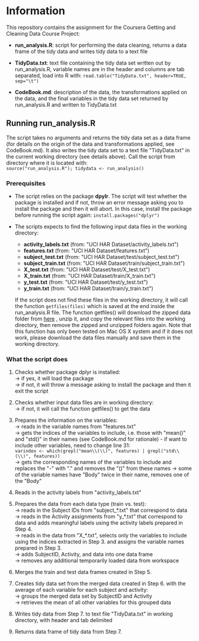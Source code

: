 # Information

This repository contains the assignment for the Coursera Getting and Cleaning Data Course 
Project:

* **run_analysis.R**: script for performing the data cleaning, returns a data frame of the
 tidy data and writes tidy data to a text file

* **TidyData.txt**: text file containing the tidy data set written out by run_analysis.R, 
variable names are in the header and columns are tab separated, load into R with: 
`read.table("TidyData.txt", header=TRUE, sep="\t")`

* **CodeBook.md**: description of the data, the transformations applied on the data, and 
the final variables in the tidy data set returned by run_analysis.R and written to 
TidyData.txt



## Running run_analysis.R

The script takes no arguments and returns the tidy data set as a data frame (for details 
on the origin of the data and transformations applied, see CodeBook.md). It also writes 
the tidy data set to a text file "TidyData.txt" in the current working directory 
(see details above). Call the script from directory where it is located with:  
`source("run_analysis.R"); tidydata <- run_analysis()`



### Prerequisites

* The script relies on the package **dpylr**. The script will test whether the package 
is installed and if not, throw an error message asking you to install the package and 
then it will abort. In this case, install the package before running the script again: 
`install.packages("dplyr")`

* The scripts expects to find the following input data files in the working directory:
  - **activity\_labels.txt** (from: "UCI HAR Dataset/activity_labels.txt")
  - **features.txt** (from: "UCI HAR Dataset/features.txt")
  - **subject\_test.txt** (from: "UCI HAR Dataset/test/subject_test.txt")
  - **subject\_train.txt** (from: "UCI HAR Dataset/train/subject_train.txt")
  - **X\_test.txt** (from: "UCI HAR Dataset/test/X_test.txt")
  - **X\_train.txt** (from: "UCI HAR Dataset/train/X_train.txt")
  - **y\_test.txt** (from: "UCI HAR Dataset/test/y_test.txt")
  - **y\_train.txt** (from: "UCI HAR Dataset/train/y\_train.txt")  
  
  If the script does not find these files in the working directory, it will call the 
  function `getfiles(files)` which is saved at the end inside the run_analysis.R file. The 
  function getfiles() will download the zipped data folder from
  <a href="https://d396qusza40orc.cloudfront.net/getdata%2Fprojectfiles%2FUCI%20HAR%20Dataset.zip">here</a>
  , unzip it, and copy the relevant files into the working directory, then remove the 
  zipped and unzipped folders again. Note that this function has only been tested on Mac 
  OS X system and if it does not work, please download the data files manually and save 
  them in the working directory.


### What the script does

1. Checks whether package dplyr is installed:    
&rarr; if yes, it will load the package  
&rarr; if not, it will throw a message asking to install the package and then it exit the script

2. Checks whether input data files are in working directory:  
&rarr; if not, it will call the function getfiles() to get the data

3. Prepares the information on the variables:  
&rarr; reads in the variable names from "features.txt"  
&rarr; gets the indices of the variables to include, i.e. those with "mean()" and "std()" 
in their names (see CodeBook.md for rationale) - if want to include other variables, need 
to change line 31:  
`varindex <- which(grepl("mean\\(\\)", features) | grepl("std\\(\\)", features))`   
&rarr; gets the corresponding names of the variables to include and replaces the "-" with 
"." and removes the "()" from these names
&rarr; some of the variable names have "Body" twice in their name, removes one of the "Body"

4. Reads in the activity labels from "activity_labels.txt"

5. Prepares the data from each data type (train vs. test):  
&rarr; reads in the Subject IDs from "subject\_\*.txt" that correspond to data  
&rarr; reads in the Activity assignments from "y\_\*.txt" that correspond to data and adds 
meaningful labels using the activity labels prepared in Step 4.  
&rarr; reads in the data from "X\_\*.txt", selects only the variables to include using the 
indices extracted in Step 3. and assigns the variable names prepared in Step 3.   
&rarr; adds SubjectID, Activity, and data into one data frame  
&rarr; removes any additional temporarily loaded data from workspace

6. Merges the train and test data frames created in Step 5.

7. Creates tidy data set from the merged data created in Step 6. with the average of each 
variable for each subject and activity:  
&rarr; groups the merged data set by SubjectID and Activity  
&rarr; retrieves the mean of all other variables for this grouped data

8. Writes tidy data from Step 7. to text file "TidyData.txt" in working directory, with 
header and tab delimited

9. Returns data frame of tidy data from Step 7.
